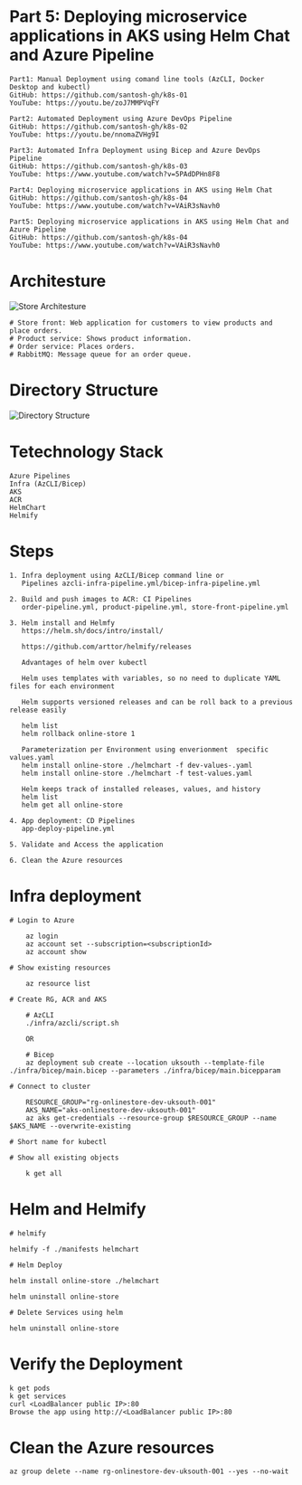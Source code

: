 # Part 5: Deploying microservice applications in AKS using Helm Chat and Azure Pipeline

    Part1: Manual Deployment using comand line tools (AzCLI, Docker Desktop and kubectl)  
    GitHub: https://github.com/santosh-gh/k8s-01
    YouTube: https://youtu.be/zoJ7MMPVqFY

    Part2: Automated Deployment using Azure DevOps Pipeline
    GitHub: https://github.com/santosh-gh/k8s-02
    YouTube: https://youtu.be/nnomaZVHg9I

    Part3: Automated Infra Deployment using Bicep and Azure DevOps Pipeline
    GitHub: https://github.com/santosh-gh/k8s-03
    YouTube: https://www.youtube.com/watch?v=5PAdDPHn8F8

    Part4: Deploying microservice applications in AKS using Helm Chat
    GitHub: https://github.com/santosh-gh/k8s-04
    YouTube: https://www.youtube.com/watch?v=VAiR3sNavh0

    Part5: Deploying microservice applications in AKS using Helm Chat and Azure Pipeline
    GitHub: https://github.com/santosh-gh/k8s-04
    YouTube: https://www.youtube.com/watch?v=VAiR3sNavh0

# Architesture

![Store Architesture](aks-store-architecture.png)

    # Store front: Web application for customers to view products and place orders.
    # Product service: Shows product information.
    # Order service: Places orders.
    # RabbitMQ: Message queue for an order queue.

# Directory Structure
![Directory Structure](image.png)

# Tetechnology Stack

    Azure Pipelines
    Infra (AzCLI/Bicep)
    AKS
    ACR
    HelmChart
    Helmify

# Steps

    1. Infra deployment using AzCLI/Bicep command line or 
       Pipelines azcli-infra-pipeline.yml/bicep-infra-pipeline.yml

    2. Build and push images to ACR: CI Pipelines
       order-pipeline.yml, product-pipeline.yml, store-front-pipeline.yml

    3. Helm install and Helmfy
       https://helm.sh/docs/intro/install/

       https://github.com/arttor/helmify/releases

       Advantages of helm over kubectl

       Helm uses templates with variables, so no need to duplicate YAML files for each environment

       Helm supports versioned releases and can be roll back to a previous release easily

       helm list
       helm rollback online-store 1

       Parameterization per Environment using enverionment  specific values.yaml
       helm install online-store ./helmchart -f dev-values-.yaml
       helm install online-store ./helmchart -f test-values.yaml

       Helm keeps track of installed releases, values, and history
       helm list
       helm get all online-store

    4. App deployment: CD Pipelines
       app-deploy-pipeline.yml

    5. Validate and Access the application

    6. Clean the Azure resources
    
# Infra deployment

    # Login to Azure

        az login
        az account set --subscription=<subscriptionId>
        az account show

    # Show existing resources

        az resource list

    # Create RG, ACR and AKS

        # AzCLI
        ./infra/azcli/script.sh

        OR

        # Bicep
        az deployment sub create --location uksouth --template-file ./infra/bicep/main.bicep --parameters ./infra/bicep/main.bicepparam

    # Connect to cluster

        RESOURCE_GROUP="rg-onlinestore-dev-uksouth-001"
        AKS_NAME="aks-onlinestore-dev-uksouth-001"
        az aks get-credentials --resource-group $RESOURCE_GROUP --name $AKS_NAME --overwrite-existing

    # Short name for kubectl

    # Show all existing objects

        k get all   

# Helm and Helmify

    # helmify 

    helmify -f ./manifests helmchart

    # Helm Deploy

    helm install online-store ./helmchart

    helm uninstall online-store

    # Delete Services using helm        
     
    helm uninstall online-store

# Verify the Deployment

    k get pods
    k get services
    curl <LoadBalancer public IP>:80
    Browse the app using http://<LoadBalancer public IP>:80

# Clean the Azure resources

    az group delete --name rg-onlinestore-dev-uksouth-001 --yes --no-wait